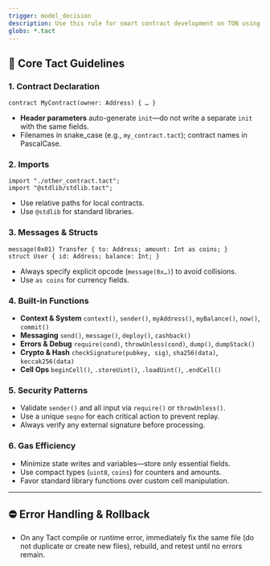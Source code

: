 ```yaml
---
trigger: model_decision
description: Use this rule for smart contract development on TON using the TACT programming language. Always apply it when working with TACT contracts
globs: *.tact
---
```

## 🚀 Core Tact Guidelines

### 1. Contract Declaration
```tact
contract MyContract(owner: Address) { … }
````

* **Header parameters** auto-generate `init`—do not write a separate `init` with the same fields.
* Filenames in snake\_case (e.g., `my_contract.tact`); contract names in PascalCase.

### 2. Imports

```tact
import "./other_contract.tact";
import "@stdlib/stdlib.tact";
```

* Use relative paths for local contracts.
* Use `@stdlib` for standard libraries.

### 3. Messages & Structs

```tact
message(0x01) Transfer { to: Address; amount: Int as coins; }
struct User { id: Address; balance: Int; }
```

* Always specify explicit opcode (`message(0x…)`) to avoid collisions.
* Use `as coins` for currency fields.

### 4. Built-in Functions

* **Context & System**
  `context()`, `sender()`, `myAddress()`, `myBalance()`, `now()`, `commit()`
* **Messaging**
  `send()`, `message()`, `deploy()`, `cashback()`
* **Errors & Debug**
  `require(cond)`, `throwUnless(cond)`, `dump()`, `dumpStack()`
* **Crypto & Hash**
  `checkSignature(pubkey, sig)`, `sha256(data)`, `keccak256(data)`
* **Cell Ops**
  `beginCell()`, `.storeUint()`, `.loadUint()`, `.endCell()`

### 5. Security Patterns

* Validate `sender()` and all input via `require()` or `throwUnless()`.
* Use a unique `seqno` for each critical action to prevent replay.
* Always verify any external signature before processing.

### 6. Gas Efficiency

* Minimize state writes and variables—store only essential fields.
* Use compact types (`uint8`, `coins`) for counters and amounts.
* Favor standard library functions over custom cell manipulation.

---

## ⛔️ Error Handling & Rollback

* On any Tact compile or runtime error, immediately fix the same file (do not duplicate or create new files), rebuild, and retest until no errors remain.